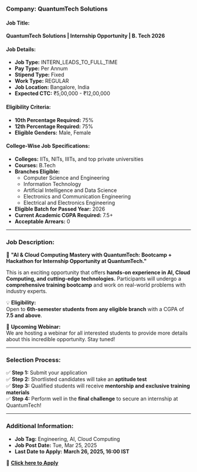 ### **Company: QuantumTech Solutions**

#### **Job Title:**

**QuantumTech Solutions | Internship Opportunity | B. Tech 2026**

#### **Job Details:**

- **Job Type:** INTERN_LEADS_TO_FULL_TIME
- **Pay Type:** Per Annum
- **Stipend Type:** Fixed
- **Work Type:** REGULAR
- **Job Location:** Bangalore, India
- **Expected CTC:** ₹5,00,000 - ₹12,00,000

#### **Eligibility Criteria:**

- **10th Percentage Required:** 75%
- **12th Percentage Required:** 75%
- **Eligible Genders:** Male, Female

#### **College-Wise Job Specifications:**

- **Colleges:** IITs, NITs, IIITs, and top private universities
- **Courses:** B.Tech
- **Branches Eligible:**
  - Computer Science and Engineering
  - Information Technology
  - Artificial Intelligence and Data Science
  - Electronics and Communication Engineering
  - Electrical and Electronics Engineering
- **Eligible Batch for Passed Year:** 2026
- **Current Academic CGPA Required:** 7.5+
- **Acceptable Arrears:** 0

---

### **Job Description:**

🚀 **"AI & Cloud Computing Mastery with QuantumTech: Bootcamp + Hackathon for Internship Opportunity at QuantumTech."**

This is an exciting opportunity that offers **hands-on experience in AI, Cloud Computing, and cutting-edge technologies.** Participants will undergo a **comprehensive training bootcamp** and work on real-world problems with industry experts.

💡 **Eligibility:**  
Open to **6th-semester students from any eligible branch** with a CGPA of **7.5 and above**.

📢 **Upcoming Webinar:**  
We are hosting a webinar for all interested students to provide more details about this incredible opportunity. Stay tuned!

---

### **Selection Process:**

✅ **Step 1:** Submit your application  
✅ **Step 2:** Shortlisted candidates will take an **aptitude test**  
✅ **Step 3:** Qualified students will receive **mentorship and exclusive training materials**  
✅ **Step 4:** Perform well in the **final challenge** to secure an internship at QuantumTech!

---

### **Additional Information:**

- **Job Tag:** Engineering, AI, Cloud Computing
- **Job Post Date:** Tue, Mar 25, 2025
- **Last Date to Apply:** **March 26, 2025, 16:00 IST**

📌 **[Click here to Apply](#)**
